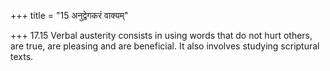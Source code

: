 +++
title = "15 अनुद्वेगकरं वाक्यम्"

+++
17.15 Verbal austerity consists in using words that do not hurt others,
are true, are pleasing and are beneficial. It also involves studying
scriptural texts.
